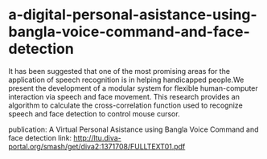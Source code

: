 # a-digital-personal-asistance-using-bangla-voice-command-and-face-detection
It has been suggested that one of the most promising areas for the application of speech recognition is in helping handicapped people.We present the development of a modular system for flexible human-computer interaction via speech and face movement. This research provides an algorithm to calculate the cross-correlation function used to recognize speech and face detection to control mouse cursor.

publication: A Virtual Personal Asistance using Bangla Voice Command and face detection
link: http://ltu.diva-portal.org/smash/get/diva2:1371708/FULLTEXT01.pdf
